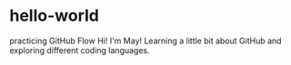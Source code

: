 # hello-world
practicing GitHub Flow
Hi! I'm May! Learning a little bit about GitHub and exploring different coding languages.
